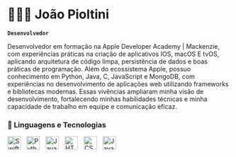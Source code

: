 # 👩🏻‍💻 João Pioltini

**`Desenvolvedor`**

Desenvolvedor em formação na Apple Developer Academy | Mackenzie, com experiências práticas na criação de aplicativos IOS, macOS E tvOS, aplicando arquitetura de código limpa, persistência de dados e boas práticas de programação.
Além do ecossistema Apple, possuo conhecimento em Python, Java, C, JavaScript e MongoDB, com experiências no desenvolvimento de aplicações web utilizando frameworks e bibliotecas modernas. Essas vivências ampliaram minha visão de desenvolvimento, fortalecendo minhas habilidades técnicas e minha capacidade de trabalho em equipe e comunicação eficaz.


### 🤖 Linguagens e Tecnologias

<img 
    align="left" 
    alt="Swift"
    title="Swift" 
    width="30px" 
    style="padding-right: 10px;" 
    src= "https://www.svgrepo.com/show/374112/swift.svg"
/>
<img 
    align="left" 
    alt="Python" 
    title="Python"
    width="30px" 
    style="padding-right: 10px;" 
    src="https://cdn.jsdelivr.net/gh/devicons/devicon@latest/icons/python/python-original.svg" 
/>
<img 
    align="left" 
    alt="Java" 
    title="Java"
    width="30px" 
    style="padding-right: 10px;" 
    src= "https://www.svgrepo.com/show/452234/java.svg"
/>
<img 
    align="left" 
    alt="HTML"
    title="HTML" 
    width="30px" 
    style="padding-right: 10px;" 
    src="https://cdn.jsdelivr.net/gh/devicons/devicon@latest/icons/html5/html5-original.svg" 
/>
<img 
    align="left" 
    alt="CSS" 
    title="CSS"
    width="30px" 
    style="padding-right: 10px;" 
    src="https://cdn.jsdelivr.net/gh/devicons/devicon@latest/icons/css3/css3-original.svg" 
/>
<img 
    align="left" 
    alt="JavaScript" 
    title="JavaScript"
    width="30px" 
    style="padding-right: 10px;" 
    src="https://cdn.jsdelivr.net/gh/devicons/devicon@latest/icons/javascript/javascript-original.svg" 
/>

<br/>
<br/>





